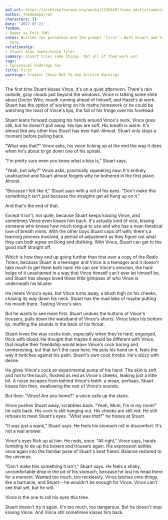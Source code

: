 ```yaml
---
ao3_url: https://archiveofourown.org/works/11566491?view_adult=true&view_full_work=true
author: thedeadparrot
characters: []
date: '2017-07-21'
fandom:
- Queer as Folk (UK)
notes: Written for pornathon and the prompt 'first'. Both Stuart and Vince are fourteen
  here.
relationship:
- Stuart Alan Jones/Vince Tyler
summary: Stuart tries some things. Not all of them work out.
tags:
- Consensual Underage Sex
title: First
warnings: Creator Chose Not To Use Archive Warnings
---
```


The first time Stuart kisses Vince, it's on a quiet afternoon. There's rain outside, gray clouds just beyond the windows. Vince is talking some shite about Doctor Who, mouth running ahead of himself, and Hazel's at work. Stuart has the option of working on his maths homework or he could be watching the twist of Vince's lips, the fall of his fringe over his forehead.

Stuart leans forward cupping his hands around Vince's neck. Vince goes still, but he doesn't pull away. His lips are soft. His breath is warm. It's almost like any other kiss Stuart has ever had. Almost. Stuart only stays a moment before pulling back.

"What was that?" Vince asks, his voice ticking up at the end the way it does when he's about to go down one of his spirals.

"I'm pretty sure even you know what a kiss is," Stuart says.

"Yeah, but *why?*" Vince asks, practically squeaking now. It's entirely unattractive and Stuart almost forgets why he bothered in the first place. Almost.

"Because I felt like it," Stuart says with a roll of his eyes. "Don't make this something it isn't just because the straights get all hung up on it." 

And that's the end of that.

Except it isn't, not quite, because Stuart keeps kissing Vince, and sometimes Vince even kisses him back. It's actually kind of nice, kissing someone who knows how much tongue to use and who has a near-fanatical love of breath mints. With the other boys Stuart cops off with, there's a learning process involved, a period of adjustment as they figure out what they can both agree on liking and disliking. With Vince, Stuart can get to the good stuff straight off.

Which is how they end up going further than that over a copy of the *Radio Times*, because Stuart is a teenager and Vince is a teenager and it doesn't take much to get them both hard. He can see Vince's erection, the hard bulge of it unashamed in a way that Vince himself can't ever let himself be, and Stuart has always loved these little glimpses of who Vince is underneath his bluster. 

He meets Vince's eyes, but Vince turns away, a blush high on his cheeks, chasing its way down his neck. Stuart has the mad idea of maybe putting his mouth there. Tasting Vince's skin.

But he wants to see more first. Stuart undoes the buttons of Vince's trousers, pulls down the waistband of Vince's shorts. Vince bites his bottom lip, muffling the sounds in the back of his throat.

Stuart loves the way cocks look, especially when they're hard, engorged, thick with blood. He thought that maybe it would be different with Vince, that maybe their friendship would leave Vince's cock boring and uninteresting, but that isn't the case here. He puts his hand on it, feels the way it twitches against his palm. Stuart's own cock throbs. He's dizzy with desire.

He gives Vince's cock an experimental pump of his hand. The skin is soft and hot to the touch, flushed as red as Vince's cheeks, leaking just a little bit. A noise escapes from behind Vince's teeth: a moan, perhaps. Stuart kisses him then, swallowing the rest of Vince's sounds.

But then: "Vince! Are you home?" a voice calls up the stairs.

Vince pushes Stuart away, scrabbles back. "Yeah, Mum, I'm in my room!" he calls back. His cock is still hanging out. His cheeks are still red. He still refuses to meet Stuart's eyes. "What was *that*?" he hisses at Stuart.

"It was just a wank," Stuart says. He feels his stomach roll in discomfort. It's not a real answer.

Vince's eyes flick up at him. He nods, once. "All right," Vince says, hands fumbling to do up his boxers and trousers again. His expression settles once again into the familiar pose of Stuart's best friend. Balance restored to the universe.

"Don't make this something it isn't," Stuart says. He feels a shaky, uncomfortable drop in the pit of his stomach, because he lost his head there for a moment. Wanted too much, too recklessly. Vince latches onto things, like a barnacle, and Stuart-- he wouldn't be enough for Vince. Vince can't see that yet, but he will.

Vince is the one to roll his eyes this time.

Stuart doesn't try it again. It's too much, too dangerous. But he doesn't stop kissing Vince. And Vince still sometimes kisses him back.